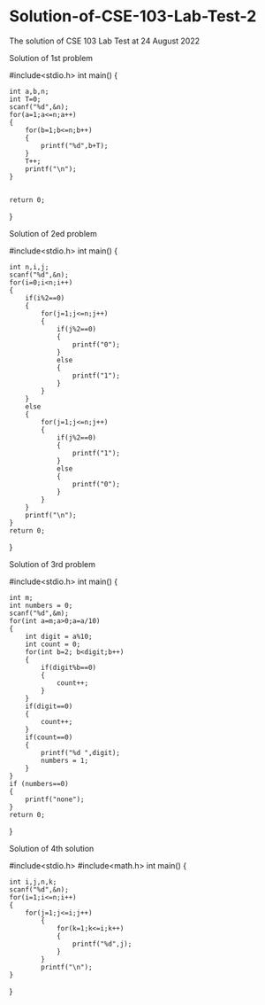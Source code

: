 # Solution-of-CSE-103-Lab-Test-2
The solution of CSE 103 Lab Test at 24 August 2022

Solution of 1st problem

#include<stdio.h>
int main()
{

    int a,b,n;
    int T=0;
    scanf("%d",&n);
    for(a=1;a<=n;a++)
    {
        for(b=1;b<=n;b++)
        {
            printf("%d",b+T);
        }
        T++;
        printf("\n");
    }


    return 0;
    
}

Solution of 2ed problem

#include<stdio.h>
int main()
{

    int n,i,j;
    scanf("%d",&n);
    for(i=0;i<n;i++)
    {
        if(i%2==0)
        {
            for(j=1;j<=n;j++)
            {
                if(j%2==0)
                {
                    printf("0");
                }
                else
                {
                    printf("1");
                }
            }
        }
        else
        {
            for(j=1;j<=n;j++)
            {
                if(j%2==0)
                {
                    printf("1");
                }
                else
                {
                    printf("0");
                }
            }
        }
        printf("\n");
    }
    return 0;
    
}

Solution of 3rd problem

#include<stdio.h>
int main()
{

    int m;
    int numbers = 0;
    scanf("%d",&m);
    for(int a=m;a>0;a=a/10)
    {
        int digit = a%10;
        int count = 0;
        for(int b=2; b<digit;b++)
        {
            if(digit%b==0)
            {
                count++;
            }
        }
        if(digit==0)
        {
            count++;
        }
        if(count==0)
        {
            printf("%d ",digit);
            numbers = 1;
        }
    }
    if (numbers==0)
    {
        printf("none");
    }
    return 0;
    
}

Solution of 4th solution

#include<stdio.h>
#include<math.h>
int main()
{

    int i,j,n,k;
    scanf("%d",&n);
    for(i=1;i<=n;i++)
    {
        for(j=1;j<=i;j++)
            {
                for(k=1;k<=i;k++)
                {
                    printf("%d",j);
                }
            }
            printf("\n");
    }
    
}

